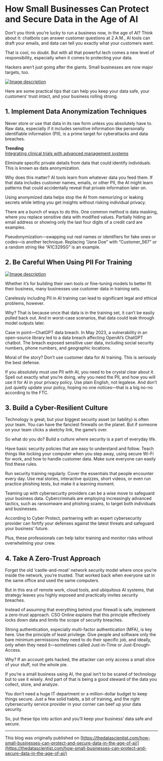 # How Small Businesses Can Protect and Secure Data in the Age of AI

Don’t you think you’re lucky to run a business now, in the age of AI? Think about it: chatbots can answer customer questions at 2 A.M., AI tools can draft your emails, and data can tell you exactly what your customers want.

That is cool, no doubt. But with all that powerful tech comes a new level of responsibility, especially when it comes to protecting your data.

Hackers aren’t just going after the giants. Small businesses are now major targets, too.

[![Image description](https://media2.dev.to/dynamic/image/width=800%2Cheight=%2Cfit=scale-down%2Cgravity=auto%2Cformat=auto/https%3A%2F%2Fdev-to-uploads.s3.amazonaws.com%2Fuploads%2Farticles%2Fxh491d94xcdbppd393lu.gif)](https://beyond-machine.com/)

Here are some practical tips that can help you keep your data safe, your customers’ trust intact, and your business rolling strong.

## [](#1-implement-data-anonymization-techniques)1\. Implement Data Anonymization Techniques

Never store or use that data in its raw form unless you absolutely have to. Raw data, especially if it includes sensitive information like personally identifiable information (PII), is a prime target for cyberattacks and data breaches.

**Trending**  
[Integrating clinical trials with advanced management systems](https://thedatascientist.com/integrating-clinical-trials-with-advanced-management-systems/)

Eliminate specific private details from data that could identify individuals. This is known as data anonymization.

Why does this matter? AI tools learn from whatever data you feed them. If that data includes customer names, emails, or other PII, the AI might learn patterns that could accidentally reveal that private information later on.

Using anonymized data helps stop the AI from memorizing or leaking secrets while letting you get insights without risking individual privacy.

There are a bunch of ways to do this. One common method is data masking, where you replace sensitive data with modified values. Partially hiding an email address or showing only the last four digits of a credit card are examples.

Pseudonymization—swapping out real names or identifiers for fake ones or codes—is another technique. Replacing “Jane Doe” with “Customer\_567” or a random string like “A1C329SG” is an example.

## [](#2-be-careful-when-using-pii-for-training)2\. Be Careful When Using PII For Training

[![Image description](https://media2.dev.to/dynamic/image/width=800%2Cheight=%2Cfit=scale-down%2Cgravity=auto%2Cformat=auto/https%3A%2F%2Fdev-to-uploads.s3.amazonaws.com%2Fuploads%2Farticles%2Fhnvivihmxbsl3kn3t3e7.png)](https://media2.dev.to/dynamic/image/width=800%2Cheight=%2Cfit=scale-down%2Cgravity=auto%2Cformat=auto/https%3A%2F%2Fdev-to-uploads.s3.amazonaws.com%2Fuploads%2Farticles%2Fhnvivihmxbsl3kn3t3e7.png)

Whether it’s for building their own tools or fine-tuning models to better fit their business, many businesses use customer data in training sets.

Carelessly including PII in AI training can lead to significant legal and ethical problems, however.

Why? That is because once that data is in the training set, it can’t be easily pulled back out. And in worst-case scenarios, that data could leak through model outputs later.

Case in point—ChatGPT data breach. In May 2023, a vulnerability in an open-source library led to a data breach affecting OpenAI’s ChatGPT chatbot. The breach exposed sensitive user data, including social security numbers, phone numbers, and geographic locations.

Moral of the story? Don’t use customer data for AI training. This is seriously the best defense.

If you absolutely must use PII with AI, you need to be crystal clear about it. Spell out exactly what you’re doing, why you need the PII, and how you will use it for AI in your privacy policy. Use plain English, not legalese. And don’t just quietly update your policy, hoping no one notices—that is a big no-no according to the FTC.

## [](#3-build-a-cyberresilient-culture)3\. Build a Cyber-Resilient Culture

Technology is great, but your biggest security asset (or liability) is often your team. You can have the fanciest firewalls on the planet. But if someone on your team clicks a sketchy link, the game’s over.

So what do you do? Build a culture where security is a part of everyday life.

Have basic security policies that are easy to understand and follow. Teach things like locking your computer when you step away, using secure Wi-Fi for work, and how to handle customer data. Make sure everyone can easily find these rules.

Run security training regularly. Cover the essentials that people encounter every day. Use real stories, interactive quizzes, short videos, or even run practice phishing tests, but make it a learning moment.

Teaming up with cybersecurity providers can be a wise move to safeguard your business data. Cybercriminals are employing increasingly advanced tactics, such as ransomware and phishing scams, to target both individuals and businesses.

According to Cyber Protect, partnering with an expert cybersecurity provider can fortify your defenses against the latest threats and safeguard your business’ future.

Plus, these professionals can help tailor training and monitor risks without overwhelming your crew.

## [](#4-take-a-zerotrust-approach)4\. Take A Zero-Trust Approach

Forget the old ‘castle-and-moat’ network security model where once you’re inside the network, you’re trusted. That worked back when everyone sat in the same office and used the same computers.

But in this era of remote work, cloud tools, and ubiquitous AI systems, that strategy leaves you highly exposed and practically invites security breaches.

Instead of assuming that everything behind your firewall is safe, implement a zero-trust approach. CSO Online explains that this principle effectively locks down data and limits the scope of security breaches.

Strong authentication, especially multi-factor authentication (MFA), is key here. Use the principle of least privilege. Give people and software only the bare minimum permissions they need to do their specific job, and ideally, only when they need it—sometimes called Just-in-Time or Just-Enough-Access.

Why? If an account gets hacked, the attacker can only access a small slice of your stuff, not the whole pie.

If you’re a small business using AI, the goal isn’t to be scared of technology but to use it wisely. And part of that is being a good steward of the data you collect, store, and analyze.

You don’t need a huge IT department or a million-dollar budget to keep things secure. Just a few solid habits, a bit of training, and the right cybersecurity service provider in your corner can beef up your data security.

So, put these tips into action and you’ll keep your business’ data safe and secure.

* * *

This blog was originally published on [https://thedatascientist.com/how-small-businesses-can-protect-and-secure-data-in-the-age-of-ai/](https://thedatascientist.com/how-small-businesses-can-protect-and-secure-data-in-the-age-of-ai/)